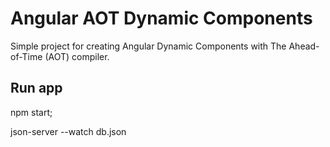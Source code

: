 # Angular AOT Dynamic Components

Simple project for creating Angular Dynamic Components with The Ahead-of-Time (AOT) compiler.

## Run app 
npm start;

json-server --watch db.json

